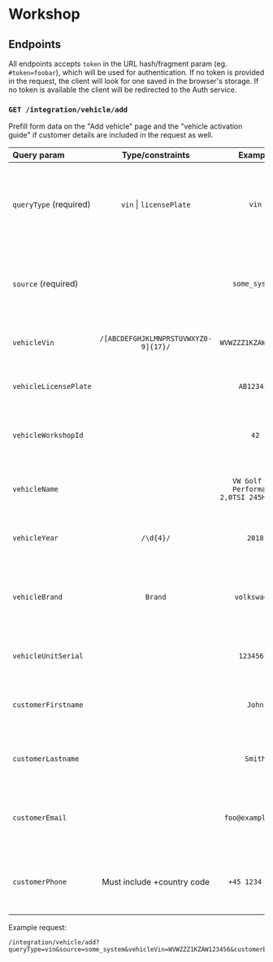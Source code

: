 # Workshop

## Endpoints

All endpoints accepts `token` in the URL hash/fragment param (eg. `#token=foobar`), which will be used for authentication. If no token is provided in the request, the client will look for one saved in the browser's storage. If no token is available the client will be redirected to the Auth service.

### `GET /integration/vehicle/add`

Prefill form data on the "Add vehicle" page and the "vehicle activation guide" if customer details are included in the request as well.

| Query param            |           Type/constraints           |                   Example                   | Description                                                                                                                         |
| :--------------------- | :----------------------------------: | :-----------------------------------------: | :---------------------------------------------------------------------------------------------------------------------------------- |
| `queryType` (required) |       `vin` \| `licensePlate`        |                    `vin`                    | Whether to add a vehicle based on its `vin` or `licensePlate`. Different forms will be shown.                                       |
| `source`   (required)  |                                      |                `some_system`                | Where the vehicle details came from, works similarly to a browser User Agent.                                                       |
| `vehicleVin`           | `/[ABCDEFGHJKLMNPRSTUVWXYZ0-9]{17}/` |             `WVWZZZ1KZAW123456`             | The chassis number/vin of the vehicle being added.                                                                                  |
| `vehicleLicensePlate`  |                                      |                 `AB123456`                  | The license plate of the vehicle being added.                                                                                       |
| `vehicleWorkshopId`    |                                      |                    `42`                     | The workshop ID of the vehicle should be added to.                                                                                  |
| `vehicleName`          |                                      | `VW Golf GTI Performance 2,0TSI 245HK DSG7` | The vheicle's full name, including model description.                                                                               |
| `vehicleYear`          |              `/\d{4}/`               |                   `2018`                    | The production year of the vehicle.                                                                                                 |
| `vehicleBrand`         |               `Brand`                |                `volkswagen`                 | The vehicle brand/make, get [list of supported brands](https://api.connectedcars.io/graphql/graphiql/) from the API's `Brand` type. |
| `vehicleUnitSerial`    |                                      |                 `12345678`                  | The serial number of the unit in the vehicle.                                                                                       |
| `customerFirstname`    |                                      |                   `John`                    | First name of the customer being added to the vehicle.                                                                              |
| `customerLastname`     |                                      |                   `Smith`                   | Last name of the customer being added to the vehicle.                                                                               |
| `customerEmail`        |                                      |              `foo@example.com`              | Email address of the customer being added to the vehicle.                                                                           |
| `customerPhone`        |      Must include +country code      |               `+45 1234 5678`               | Phone number of the customer being added to the vehicle.                                                                            |

Example request:

```
/integration/vehicle/add?queryType=vin&source=some_system&vehicleVin=WVWZZZ1KZAW123456&customerEmail=johnsmith@example.com
```
